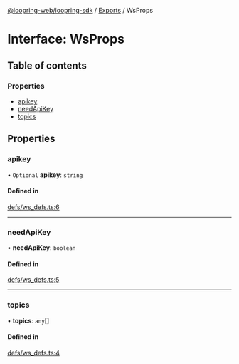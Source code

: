 [@loopring-web/loopring-sdk](../README.md) / [Exports](../modules.md) / WsProps

# Interface: WsProps

## Table of contents

### Properties

- [apikey](WsProps.md#apikey)
- [needApiKey](WsProps.md#needapikey)
- [topics](WsProps.md#topics)

## Properties

### apikey

• `Optional` **apikey**: `string`

#### Defined in

[defs/ws_defs.ts:6](https://github.com/Loopring/loopring_sdk/blob/904c903/src/defs/ws_defs.ts#L6)

___

### needApiKey

• **needApiKey**: `boolean`

#### Defined in

[defs/ws_defs.ts:5](https://github.com/Loopring/loopring_sdk/blob/904c903/src/defs/ws_defs.ts#L5)

___

### topics

• **topics**: `any`[]

#### Defined in

[defs/ws_defs.ts:4](https://github.com/Loopring/loopring_sdk/blob/904c903/src/defs/ws_defs.ts#L4)
